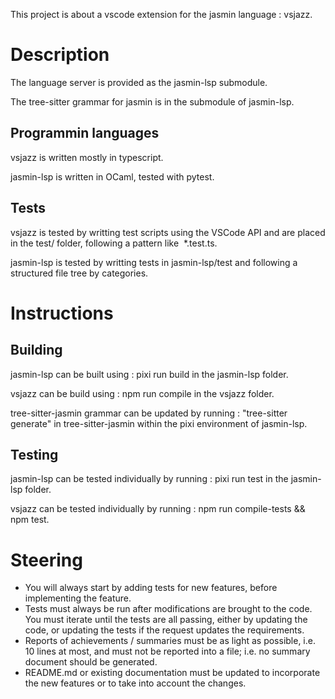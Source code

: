This project is about a vscode extension for the jasmin language : vsjazz.

# Description

The language server is provided as the jasmin-lsp submodule. 

The tree-sitter grammar for jasmin is in the submodule of jasmin-lsp.

## Programmin languages

vsjazz is written mostly in typescript.

jasmin-lsp is written in OCaml, tested with pytest.

## Tests

vsjazz is tested by writting test scripts using the VSCode API and are placed in the test/ folder, following a pattern like  *.test.ts.

jasmin-lsp is tested by writting tests in jasmin-lsp/test and following a structured file tree by categories.

# Instructions

## Building

jasmin-lsp can be built using : pixi run build in the jasmin-lsp folder.

vsjazz can be build using : npm run compile in the vsjazz folder.

tree-sitter-jasmin grammar can be updated by running : "tree-sitter generate" in tree-sitter-jasmin within the pixi environment of jasmin-lsp.

## Testing

jasmin-lsp can be tested individually by running : pixi run test in the jasmin-lsp folder.

vsjazz can be tested individually by running : npm run compile-tests && npm test.

# Steering

- You will always start by adding tests for new features, before implementing the feature.
- Tests must always be run after modifications are brought to the code. You must iterate until the tests are all passing, either by updating the code, or updating the tests if the request updates the requirements.
- Reports of achievements / summaries must be as light as possible, i.e. 10 lines at most, and must not be reported into a file; i.e. no summary document should be generated.
- README.md or existing documentation must be updated to incorporate the new features or to take into account the changes.




